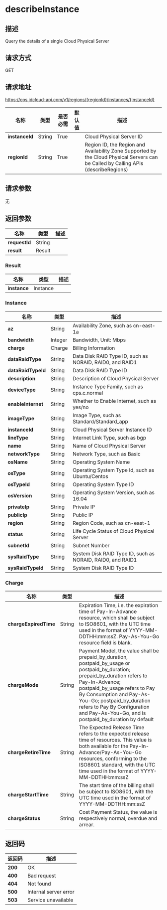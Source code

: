 # describeInstance


## 描述
Query the details of a single Cloud Physical Server

## 请求方式
GET

## 请求地址
https://cps.jdcloud-api.com/v1/regions/{regionId}/instances/{instanceId}

|名称|类型|是否必需|默认值|描述|
|---|---|---|---|---|
|**instanceId**|String|True| |Cloud Physical Server ID|
|**regionId**|String|True| |Region ID, the Region and Availability Zone Supported by the Cloud Physical Servers can be Called by Calling APIs (describeRegions)|

## 请求参数
无


## 返回参数
|名称|类型|描述|
|---|---|---|
|**requestId**|String| |
|**result**|Result| |

### Result
|名称|类型|描述|
|---|---|---|
|**instance**|Instance| |
### Instance
|名称|类型|描述|
|---|---|---|
|**az**|String|Availability Zone, such as cn-east-1a|
|**bandwidth**|Integer|Bandwidth, Unit: Mbps|
|**charge**|Charge|Billing Information|
|**dataRaidType**|String|Data Disk RAID Type ID, such as NORAID, RAID0, and RAID1|
|**dataRaidTypeId**|String|Data Disk RAID Type ID|
|**description**|String|Description of Cloud Physical Server|
|**deviceType**|String|Instance Type Family, such as cps.c.normal|
|**enableInternet**|String|Whether to Enable Internet, such as yes/no|
|**imageType**|String|Image Type, such as Standard/Standard_app|
|**instanceId**|String|Cloud Physical Server Instance ID|
|**lineType**|String|Internet Link Type, such as bgp|
|**name**|String|Name of Cloud Physical Server|
|**networkType**|String|Network Type, such as Basic|
|**osName**|String|Operating System Name|
|**osType**|String|Operating System Type Id, such as Ubuntu/Centos|
|**osTypeId**|String|Operating System Type ID|
|**osVersion**|String|Operating System Version, such as 16.04|
|**privateIp**|String|Private IP|
|**publicIp**|String|Public IP|
|**region**|String|Region Code, such as cn-east-1|
|**status**|String|Life Cycle Status of Cloud Physical Server|
|**subnetId**|String|Subnet Number|
|**sysRaidType**|String|System Disk RAID Type ID, such as NORAID, RAID0, and RAID1|
|**sysRaidTypeId**|String|System Disk RAID Type ID|
### Charge
|名称|类型|描述|
|---|---|---|
|**chargeExpiredTime**|String|Expiration Time, i.e. the expiration time of Pay-In-Advance resource, which shall be subject to ISO8601, with the UTC time used in the format of YYYY-MM-DDTHH:mm:ssZ. Pay-As-You-Go resource field is blank.|
|**chargeMode**|String|Payment Model, the value shall be prepaid_by_duration, postpaid_by_usage or postpaid_by_duration; prepaid_by_duration refers to Pay-In-Advance; postpaid_by_usage refers to Pay By Consumption and Pay-As-You-Go; postpaid_by_duration refers to Pay By Configuration and Pay-As-You-Go, and is postpaid_by_duration by default|
|**chargeRetireTime**|String|The Expected Release Time refers to the expected release time of resources. This value is both available for the Pay-In-Advance/Pay-As-You-Go resources, conforming to the ISO8601 standard, with the UTC time used in the format of YYYY-MM-DDTHH:mm:ssZ|
|**chargeStartTime**|String|The start time of the billing shall be subject to ISO8601, with the UTC time used in the format of YYYY-MM-DDTHH:mm:ssZ|
|**chargeStatus**|String|Cost Payment Status, the value is respectively normal, overdue and arrear.|

## 返回码
|返回码|描述|
|---|---|
|**200**|OK|
|**400**|Bad request|
|**404**|Not found|
|**500**|Internal server error|
|**503**|Service unavailable|
